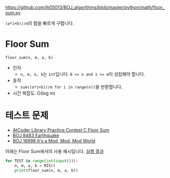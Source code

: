 https://github.com/jh05013/BOJ_algorithms/blob/master/python/math/floor_sum.py

`(a*i+b)//m`의 합을 빠르게 구합니다.

# Floor Sum
`floor_sum(n, m, a, b)`
- 인자
  - `n, m, a, b`는 `int`입니다. `0 <= n and 1 <= m`이 성립해야 합니다.
- 동작
  - `sum((a*i+b)//m for i in range(n))`을 반환합니다.
- 시간 복잡도: O(log m)

# 테스트 문제
- [AtCoder Library Practice Contest C Floor Sum](https://atcoder.jp/contests/practice2/submissions/22281032)
- [BOJ 8483 Earthquake](https://www.acmicpc.net/problem/8483)
- [BOJ 16998 It's a Mod, Mod, Mod World](https://www.acmicpc.net/problem/16998)

아래는 Floor Sum에서의 사용 예시입니다. [실행 결과](https://atcoder.jp/contests/practice2/submissions/22281032)

```python
for TEST in range(int(input())):
    n, m, a, b = MIS()
    print(floor_sum(n, m, a, b))
```